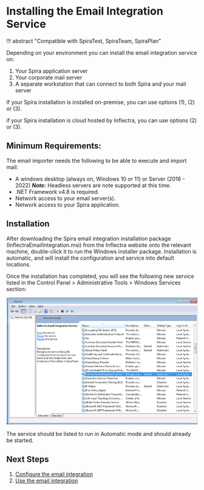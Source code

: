 # Installing the Email Integration Service
!!! abstract "Compatible with SpiraTest, SpiraTeam, SpiraPlan"

Depending on your environment you can install the email integration service on:

1. Your Spira application server
2. Your corporate mail server
3. A separate workstation that can connect to both Spira and your mail server

If your Spira installation is installed on-premise, you can use options (1), (2) or (3).

if your Spira installation is cloud hosted by Inflectra, you can use options (2) or (3).

## Minimum Requirements:
The email importer needs the following to be able to execute and import mail:

- A windows desktop (always on, Windows 10 or 11) or Server (2016 - 2022) ___Note:___ Headless servers are note supported at this time.
- .NET Framework v4.8 is required.
- Network access to your email server(s).
- Network access to your Spira application.

## Installation
After downloading the Spira email integration installation package (InflectraEmailIntegration.msi) from the Inflectra website onto the relevant machine, double-click it to run the Windows installer package. Installation is automatic, and will install the configuration and service into default locations.

Once the installation has completed, you will see the following new service listed in the Control Panel > Administrative Tools > Windows Services section:

![](img/install_1.png)

The service should be listed to run in Automatic mode and should already be started.


## Next Steps
1. [Configure the email integration](./Configuring-the-Email-Integration-Service.md)
2. [Use the email integration](./Using-the-Email-Integration-Service-with-SpiraTeam.md)
